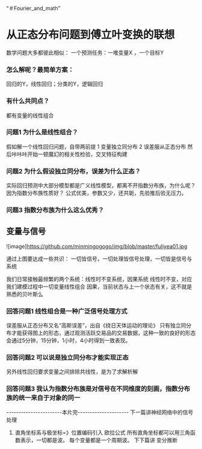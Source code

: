 “＃Fourier_and_math”
# 从正态分布问题到傅立叶变换的联想

数学问题大多都彼此相似：
    一个预测任务：一堆变量X ，一个目标Y
### 怎么解呢？最简单方案：
回归的Y，线性回归；分类的Y，逻辑回归
### 有什么共同点？
都有变量的线性组合
### 问题1 为什么是线性组合？

假如解一个线性回归问题，自带两前提
1 变量独立同分布 2 误差服从正态分布
然后咔咔咔开始一顿魔幻的相关性检验，交叉特征构建
### 问题2 为什么假设独立同分布，误差为什么正态？

实际回归预测中大部分模型都是广义线性模型，都离不开指数分布族，为什么呢？
因为指数分布族性质好？
公式优美，参数又少，还共轭，先验推后验无压力。
### 问题3 指数分布族为什么这么优秀？



## 变量与信号
![image]https://github.com/minmingogogo/img/blob/master/fuliyea01.jpg

通过上图要达成一些共识：
一切皆信号，一切处理皆信号处理，一切皆是信号与系统

我们日常接触最频繁的两个系统：线性时不变系统，因果系统
线性时不变，对应我们建模过程中一切变量线性组合
因果，当前状态与上一个状态有关，这不就是熟悉的贝叶斯么
### 回答问题1 线性组合是一种广泛信号处理方式

误差服从正态分布又名“高斯误差”，出自《绕日天体运动的理论》
只有独立同分布才能获得图上的形态，通过观测活跃交易品的交易数据，这种一致的良好的形态会通过5分钟，15分钟，1小时，4小时得到一致表现。
### 回答问题2 可以说是独立同分布才能实现正态
另外线性回归要求变量之间排除共线性，是为了求解析解

### 回答问题3 我认为指数分布族是对信号在不同维度的刻画，指数分布族的统一来自于对象的同一

-----------------------本片完---------------------
下一篇讲神经网络中的信号处理
1. 直角坐标系与极坐标=》位置编码引入
欧拉公式
所有直角坐标都可以用三角函数表示，一切都是波。
每个变量都是一个周期波。
下下篇讲 变分推断







